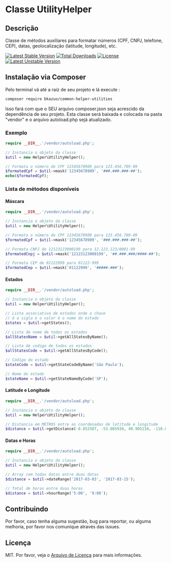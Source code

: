 # Classe UtilityHelper
## Descrição
Classe de métodos auxiliares para formatar números (CPF, CNPJ, telefone, CEP), datas, geolocalização (latitude, longitude), etc.

[![Latest Stable Version](https://poser.pugx.org/bkazuo/common-helper-utilities/v/stable)](https://packagist.org/packages/bkazuo/common-helper-utilities)
[![Total Downloads](https://poser.pugx.org/bkazuo/common-helper-utilities/downloads)](https://packagist.org/packages/bkazuo/common-helper-utilities)
[![License](https://poser.pugx.org/bkazuo/common-helper-utilities/license)](https://packagist.org/packages/bkazuo/common-helper-utilities)
[![Latest Unstable Version](https://poser.pugx.org/bkazuo/common-helper-utilities/v/unstable)](https://packagist.org/packages/bkazuo/common-helper-utilities)

## Instalação via Composer

Pelo terminal vá até a raiz de seu projeto e lá execute :

```bash
composer require bkazuo/common-helper-utilities
``` 
Isso fará com que o SEU arquivo composer.json seja acrescido da dependência de seu projeto.
Esta classe será baixada e colocada na pasta "vendor" e o arquivo autoload.php sejá atualizado.

### Exemplo
```php
require __DIR__.'/vendor/autoload.php';

// Instancia o objeto da classe
$util = new Helper\UtilityHelper();

// Formata o número do CPF 12345678909 para 123.456.789-09
$formatedCpf = $util->mask('12345678909', '###.###.###-##');
echo($formatedCpf);
```

### Lista de métodos disponíveis

#### Máscara

```php
require __DIR__.'/vendor/autoload.php';

// Instancia o objeto da classe
$util = new Helper\UtilityHelper();

// Formata o número do CPF 12345678909 para 123.456.789-09
$formatedCpf = $util->mask('12345678909', '###.###.###-##');

// Formata CNPJ de 12123123000199 para 12.123.123/0001-99
$formatedCnpj = $util->mask('12123123000199', '##.###.###/####-##');

// Formata CEP de 01122999 para 01122-999
$formatedCep = $util->mask('01122999', '#####-###');
```

#### Estados

```php
require __DIR__.'/vendor/autoload.php';

// Instancia o objeto da classe
$util = new Helper\UtilityHelper();

// Lista associativa de estados onde a chave
// é a sigla e o valor é o nome do estado
$states = $util->getStates();

// Lista de nome de todos os estados
$allStatesName = $util->getAllStatesByName();

// Lista de codigo de todos os estados
$allStatesCode = $util->getAllStatesByCode();

// Código do estado
$stateCode = $util->getStateCodeByName('São Paulo');

// Nome do estado
$stateName = $util->getStateNameByCode('SP');

```

#### Latitude e Longitude

```php
require __DIR__.'/vendor/autoload.php';

// Instancia o objeto da classe
$util = new Helper\UtilityHelper();

// Distancia em METROS entre as coordenadas de latitude e longitude
$distance = $util->getDistance(-8.852507, -53.085938, 40.905210, -110.039063);

```

#### Datas e Horas

```php
require __DIR__.'/vendor/autoload.php';

// Instancia o objeto da classe
$util = new Helper\UtilityHelper();

// Array com todas datas entre duas datas
$distance = $util->dateRange('2017-03-03', '2017-03-15');

// Total de horas entre duas horas
$distance = $util->hourRange('5:00', '9:00');

```

## Contribuindo
Por favor, caso tenha alguma sugestão, bug para reportar, ou alguma melhoria, por favor nos comunique através das issues.

## Licença
MIT. Por favor, veja o [Arquivo de Licença](license.txt) para mais informações.
